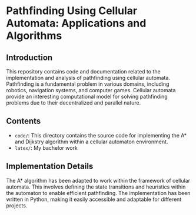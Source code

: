 # Pathfinding Using Cellular Automata: Applications and Algorithms

## Introduction
This repository contains code and documentation related to the implementation and analysis of pathfinding using cellular automata. Pathfinding is a fundamental problem in various domains, including robotics, navigation systems, and computer games. Cellular automata provide an interesting computational model for solving pathfinding problems due to their decentralized and parallel nature.

## Contents
- `code/`: This directory contains the source code for implementing the A* and Dijkstry algorithm within a cellular automaton environment.
- `latex/`: My bachelor work
  
## Implementation Details
The A* algorithm has been adapted to work within the framework of cellular automata. This involves defining the state transitions and heuristics within the automaton to enable efficient pathfinding. The implementation has been written in Python, making it easily accessible and adaptable for different projects.




